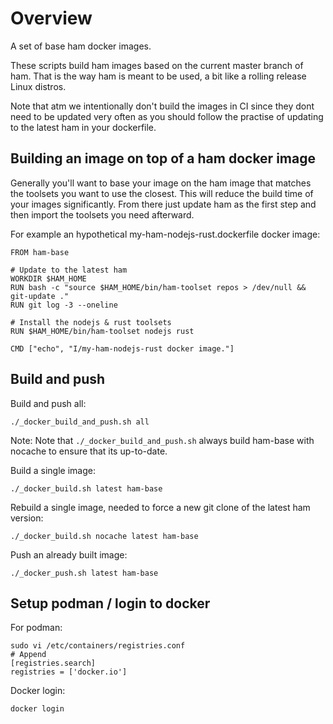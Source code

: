 # Overview

A set of base ham docker images.

These scripts build ham images based on the current master branch of ham. That
is the way ham is meant to be used, a bit like a rolling release Linux
distros.

Note that atm we intentionally don't build the images in CI since they dont
need to be updated very often as you should follow the practise of updating to
the latest ham in your dockerfile.

## Building an image on top of a ham docker image

Generally you'll want to base your image on the ham image that matches the
toolsets you want to use the closest. This will reduce the build time of your
images significantly. From there just update ham as the first step and then
import the toolsets you need afterward.

For example an hypothetical my-ham-nodejs-rust.dockerfile docker image:
```
FROM ham-base

# Update to the latest ham
WORKDIR $HAM_HOME
RUN bash -c "source $HAM_HOME/bin/ham-toolset repos > /dev/null && git-update ."
RUN git log -3 --oneline

# Install the nodejs & rust toolsets
RUN $HAM_HOME/bin/ham-toolset nodejs rust

CMD ["echo", "I/my-ham-nodejs-rust docker image."]
```

## Build and push

Build and push all:
```
./_docker_build_and_push.sh all
```
Note: Note that `./_docker_build_and_push.sh` always build ham-base with
nocache to ensure that its up-to-date.

Build a single image:
```
./_docker_build.sh latest ham-base
```

Rebuild a single image, needed to force a new git clone of the latest ham version:
```
./_docker_build.sh nocache latest ham-base
```

Push an already built image:
```
./_docker_push.sh latest ham-base
```

## Setup podman / login to docker

For podman:
```
sudo vi /etc/containers/registries.conf
# Append
[registries.search]
registries = ['docker.io']
```

Docker login:
```
docker login
```
